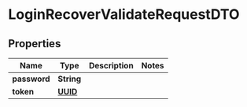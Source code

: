 # LoginRecoverValidateRequestDTO

## Properties
Name | Type | Description | Notes
------------ | ------------- | ------------- | -------------
**password** | **String** |  | 
**token** | [**UUID**](UUID.md) |  | 

